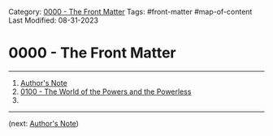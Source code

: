 Category: [0000 - The Front Matter](0000%20-%20The%20Front%20Matter.md)
Tags: #front-matter #map-of-content 
Last Modified: 08-31-2023
# 0000 - The Front Matter

****

1. [Author's Note](Author%27s%20Note.md)
2. [0100 - The World of the Powers and the Powerless](../0100%20-%20The%20World%20of%20the%20Powers%20and%20the%20Powerless/0100%20-%20The%20World%20of%20the%20Powers%20and%20the%20Powerless.md)
3. 
****

(next: [Author's Note](Author%27s%20Note.md))
